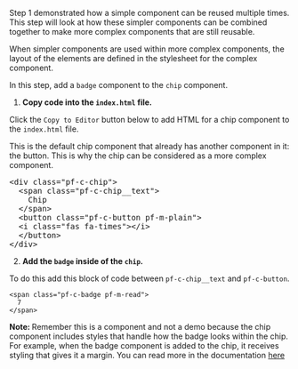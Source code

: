Step 1 demonstrated how a simple component can be reused multiple times. This step will look at how these simpler components can be combined together to make more complex components that are still reusable.

When simpler components are used within more complex components, the layout of the elements are defined in the stylesheet for the complex component.

In this step, add a `badge` component to the `chip` component.

1) <strong>Copy code into the `index.html` file.</strong>

Click the `Copy to Editor` button below to add HTML for a chip component to the `index.html` file.

This is the default chip component that already has another component in it: the button. This is why the chip can be considered as a more complex component.

<pre class="file" data-filename="index.html" data-target="replace">
&lt;div class=&quot;pf-c-chip&quot;&gt;
  &lt;span class=&quot;pf-c-chip__text&quot;&gt;
    Chip
  &lt;/span&gt;
  &lt;button class=&quot;pf-c-button pf-m-plain&quot;&gt;
  &lt;i class=&quot;fas fa-times&quot;&gt;&lt;/i&gt;
  &lt;/button&gt;
&lt;/div&gt;
</pre>

2) <strong>Add the `badge` inside of the `chip`. </strong>

To do this add this block of code between `pf-c-chip__text` and `pf-c-button`.

```
<span class="pf-c-badge pf-m-read">
  7
</span>
```

<strong>Note: </strong> Remember this is a component and not a demo because the chip component includes styles that handle how the badge looks within the chip. For example, when the badge component is added to the chip, it receives styling that gives it a margin. You can read more in the documentation [here](https://www.patternfly.org/v4/components/chip)
